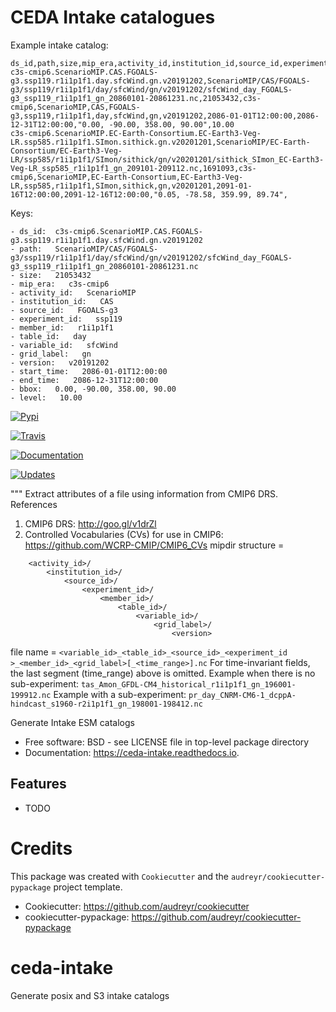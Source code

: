 # CEDA Intake catalogues



Example intake catalog:

```
ds_id,path,size,mip_era,activity_id,institution_id,source_id,experiment_id,member_id,table_id,variable_id,grid_label,version,start_time,end_time,bbox,level
c3s-cmip6.ScenarioMIP.CAS.FGOALS-g3.ssp119.r1i1p1f1.day.sfcWind.gn.v20191202,ScenarioMIP/CAS/FGOALS-g3/ssp119/r1i1p1f1/day/sfcWind/gn/v20191202/sfcWind_day_FGOALS-g3_ssp119_r1i1p1f1_gn_20860101-20861231.nc,21053432,c3s-cmip6,ScenarioMIP,CAS,FGOALS-g3,ssp119,r1i1p1f1,day,sfcWind,gn,v20191202,2086-01-01T12:00:00,2086-12-31T12:00:00,"0.00, -90.00, 358.00, 90.00",10.00
c3s-cmip6.ScenarioMIP.EC-Earth-Consortium.EC-Earth3-Veg-LR.ssp585.r1i1p1f1.SImon.sithick.gn.v20201201,ScenarioMIP/EC-Earth-Consortium/EC-Earth3-Veg-LR/ssp585/r1i1p1f1/SImon/sithick/gn/v20201201/sithick_SImon_EC-Earth3-Veg-LR_ssp585_r1i1p1f1_gn_209101-209112.nc,1691093,c3s-cmip6,ScenarioMIP,EC-Earth-Consortium,EC-Earth3-Veg-LR,ssp585,r1i1p1f1,SImon,sithick,gn,v20201201,2091-01-16T12:00:00,2091-12-16T12:00:00,"0.05, -78.58, 359.99, 89.74",
```

Keys:
```
- ds_id:  c3s-cmip6.ScenarioMIP.CAS.FGOALS-g3.ssp119.r1i1p1f1.day.sfcWind.gn.v20191202
- path:   ScenarioMIP/CAS/FGOALS-g3/ssp119/r1i1p1f1/day/sfcWind/gn/v20191202/sfcWind_day_FGOALS-g3_ssp119_r1i1p1f1_gn_20860101-20861231.nc
- size:   21053432
- mip_era:   c3s-cmip6
- activity_id:   ScenarioMIP
- institution_id:   CAS
- source_id:   FGOALS-g3
- experiment_id:   ssp119
- member_id:   r1i1p1f1
- table_id:   day
- variable_id:   sfcWind
- grid_label:   gn
- version:   v20191202
- start_time:   2086-01-01T12:00:00
- end_time:   2086-12-31T12:00:00
- bbox:   0.00, -90.00, 358.00, 90.00
- level:   10.00
```




[![Pypi](https://img.shields.io/pypi/v/ceda_intake.svg)](https://pypi.python.org/pypi/ceda_intake)

[![Travis](https://img.shields.io/travis/cedadev/ceda_intake.svg)](https://travis-ci.org/cedadev/ceda_intake)

[![Documentation](https://readthedocs.org/projects/ceda-intake/badge/?version=latest)](https://ceda-intake.readthedocs.io/en/latest/?badge=latest)


[![Updates](https://pyup.io/repos/github/cedadev/ceda_intake/shield.svg)](https://pyup.io/repos/github/cedadev/ceda_intake/)

"""
Extract attributes of a file using information from CMIP6 DRS.
References
 1. CMIP6 DRS: http://goo.gl/v1drZl
 2. Controlled Vocabularies (CVs) for use in CMIP6:
    https://github.com/WCRP-CMIP/CMIP6_CVs
mipdir structure =
```<mip_era>/
    <activity_id>/
        <institution_id>/
            <source_id>/
                <experiment_id>/
                    <member_id>/
                        <table_id>/
                            <variable_id>/
                                <grid_label>/
                                    <version>
```
file name =
```<variable_id>_<table_id>_<source_id>_<experiment_id >_<member_id>_<grid_label>[_<time_range>].nc```
For time-invariant fields, the last segment (time_range) above is omitted.
Example when there is no sub-experiment: `tas_Amon_GFDL-CM4_historical_r1i1p1f1_gn_196001-199912.nc`
Example with a sub-experiment:   `pr_day_CNRM-CM6-1_dcppA-hindcast_s1960-r2i1p1f1_gn_198001-198412.nc`


Generate Intake ESM catalogs


* Free software: BSD - see LICENSE file in top-level package directory
* Documentation: https://ceda-intake.readthedocs.io.


## Features

* TODO

# Credits

This package was created with `Cookiecutter` and the `audreyr/cookiecutter-pypackage` project template.

 * Cookiecutter: https://github.com/audreyr/cookiecutter
 * cookiecutter-pypackage: https://github.com/audreyr/cookiecutter-pypackage

# ceda-intake
Generate posix and S3 intake catalogs
